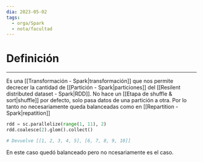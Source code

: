 ```yaml
---
dia: 2023-05-02
tags:
  - orga/Spark
  - nota/facultad
---
```

# Definición
---
Es una [[Transformación - Spark|transformación]] que nos permite decrecer la cantidad de [[Partición - Spark|particiones]] del [[Resilent distributed dataset - Spark|RDD]]. No hace un [[Etapa de shuffle & sort|shuffle]] por defecto, solo pasa datos de una partición a otra. Por lo tanto no necesariamente queda balanceadas como en [[Repartition - Spark|repatition]]

``` python
rdd = sc.parallelize(range(1, 11), 2)
rdd.coalesce(2).glom().collect()

# Devuelve [[1, 2, 3, 4, 5], [6, 7, 8, 9, 10]]
```

En este caso quedó balanceado pero no ncesariamente es el caso.